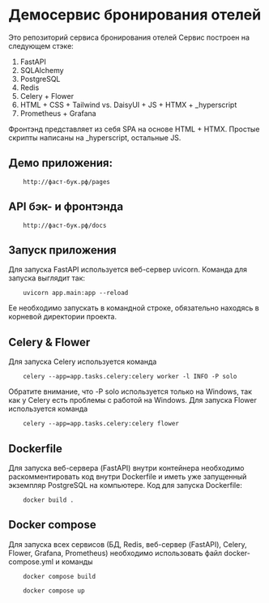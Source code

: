 # Демосервис бронирования отелей

Это репозиторий сервиса бронирования отелей
Сервис построен на следующем стэке:
1. FastAPI
2. SQLAlchemy
3. PostgreSQL
4. Redis
5. Celery + Flower
6. HTML + CSS + Tailwind vs. DaisyUI + JS + HTMX + _hyperscript
7. Prometheus + Grafana

Фронтэнд представляет из себя SPA на основе HTML + HTMX.
Простые скрипты написаны на _hyperscript, остальные JS.

## Демо приложения:

        http://фаст-бук.рф/pages

## API бэк- и фронтэнда

        http://фаст-бук.рф/docs

## Запуск приложения

Для запуска FastAPI используется веб-сервер uvicorn. Команда для запуска выглядит так:

        uvicorn app.main:app --reload

Ее необходимо запускать в командной строке, обязательно находясь в корневой директории проекта.

## Celery & Flower

Для запуска Celery используется команда

        celery --app=app.tasks.celery:celery worker -l INFO -P solo

Обратите внимание, что -P solo используется только на Windows, так как у Celery есть проблемы с работой на Windows.
Для запуска Flower используется команда

        celery --app=app.tasks.celery:celery flower

## Dockerfile

Для запуска веб-сервера (FastAPI) внутри контейнера необходимо раскомментировать код внутри Dockerfile и иметь уже запущенный экземпляр PostgreSQL на компьютере. Код для запуска Dockerfile:

        docker build .

## Docker compose

Для запуска всех сервисов (БД, Redis, веб-сервер (FastAPI), Celery, Flower, Grafana, Prometheus) необходимо использовать файл docker-compose.yml и команды

        docker compose build

        docker compose up




